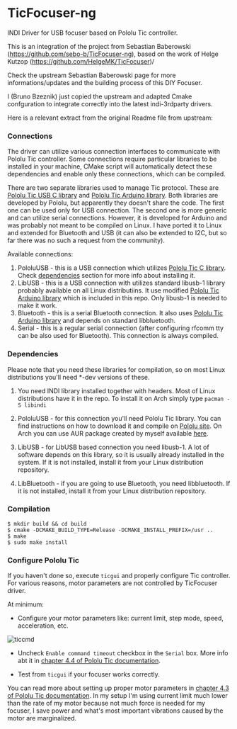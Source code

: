 # TicFocuser-ng
INDI Driver for USB focuser based on Pololu Tic controller.

This is an integration of the project from Sebastian Baberowski (https://github.com/sebo-b/TicFocuser-ng), based on the work of Helge Kutzop (https://github.com/HelgeMK/TicFocuser)/

Check the upstream Sebastian Baberowski page for more informations/updates and the building process of this DIY Focuser.

I (Bruno Bzeznik) just copied the upstream and adapted Cmake confguration to integrate correctly into the latest indi-3rdparty drivers.

Here is a relevant extract from the original Readme file from upstream:

### Connections

The driver can utilize various connection interfaces to communicate with Pololu Tic controller. Some connections require particular libraries to be installed in your machine, CMake script will automatically detect these dependencies and enable only these connections, which can be compiled.

There are two separate libraries used to manage Tic protocol. These are [Pololu Tic USB C library](https://github.com/pololu/pololu-tic-software) and [Pololu Tic Arduino library](https://github.com/pololu/tic-arduino). Both libraries are developed by Pololu, but apparently they doesn't share the code. The first one can be used only for USB connection. The second one is more generic and can utilize serial connections. However, it is developed for Arduino and was probably not meant to be compiled on Linux. I have ported it to Linux and extended for Bluetooth and USB (it can also be extended to I2C, but so far there was no such a request from the community). 

Available connections:
1. PololuUSB - this is a USB connection which utilizes [Pololu Tic C library](https://github.com/pololu/pololu-tic-software). Check [dependencies](#Dependencies) section for more info about installing it.
2. LibUSB - this is a USB connection with utilizes standard libusb-1 library probably available on all Linux distributiins. It use modified [Pololu Tic Arduino library](https://github.com/pololu/tic-arduino) which is included in this repo. Only libusb-1 is needed to make it work.
3. Bluetooth - this is a serial Bluetooth connection. It also uses [Pololu Tic Arduino library](https://github.com/pololu/tic-arduino) and depends on standard libbluetooth.
4. Serial - this is a regular serial connection (after configuring rfcomm tty can be also used for Bluetooth). This connection is always compiled.

### Dependencies

Please note that you need these libraries for compilation, so on most Linux distributions you'll need *-dev versions of these.

1. You need INDI library installed together with headers. Most of Linux distributions have it in the repo. To install it on Arch simply type `pacman -S libindi`

2. PololuUSB - for this connection you'll need Pololu Tic library. You can find instructions on how to download it and compile on [Pololu site](https://www.pololu.com/docs/0J71). On Arch you can use AUR package created by myself available [here](https://aur.archlinux.org/packages/pololu-tic-software/).

3. LibUSB - for LibUSB based connection you need libusb-1. A lot of software depends on this library, so it is usually already installed in the system. If it is not installed, install it from your Linux distribution repository.

4. LibBluetooth - if you are going to use Bluetooth, you need libbluetooth. If it is not installed, install it from your Linux distribution repository.

### Compilation

```
$ mkdir build && cd build
$ cmake -DCMAKE_BUILD_TYPE=Release -DCMAKE_INSTALL_PREFIX=/usr ..
$ make
$ sudo make install
```

### Configure Pololu Tic

If you haven't done so, execute `ticgui` and properly configure Tic controller. For various reasons, motor parameters are not controlled by TicFocuser driver.

At minimum:
* Configure your motor parameters like: current limit, step mode, speed, acceleration, etc.

![ticcmd](https://raw.githubusercontent.com/sebo-b/TicFocuser-ng/master/extras/ticgui_motorsettings.png)

* Uncheck `Enable command timeout` checkbox in the `Serial` box. More info abt it in [chapter 4.4 of Pololu Tic documentation](https://www.pololu.com/docs/0J71/all#4.4). 

* Test from `ticgui` if your focuser works correctly.

You can read more about setting up proper motor parameters in [chapter 4.3 of Pololu Tic documentation](https://www.pololu.com/docs/0J71/all#4.3). In my setup I'm using current limit much lower than the rate of my motor because not much force is needed for my focuser, I save power and what's most important vibrations caused by the motor are marginalized.

